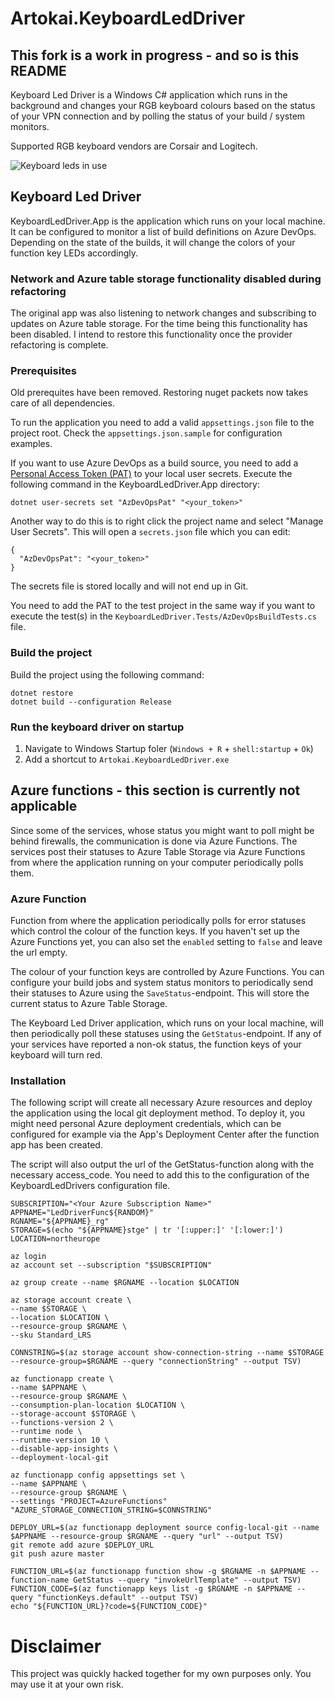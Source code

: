 # Artokai.KeyboardLedDriver

## This fork is a work in progress - and so is this README

Keyboard Led Driver is a Windows C# application which runs in the background and changes your 
RGB keyboard colours based on the status of your VPN connection and by
polling the status of your build / system monitors.

Supported RGB keyboard vendors are Corsair and Logitech.

![Keyboard leds in use](docs/keyboard.png)

## Keyboard Led Driver

KeyboardLedDriver.App is the application which runs on your local machine. It can be configured to monitor
a list of build definitions on Azure DevOps. Depending on the state of the builds, it will change the colors
of your function key LEDs accordingly.

### Network and Azure table storage functionality disabled during refactoring
The original app was also listening to network changes and subscribing to updates on Azure table storage. For the time being this functionality has been disabled. I intend to restore this functionality once the provider refactoring is complete.

### Prerequisites

Old prerequites have been removed. Restoring nuget packets now takes care of all dependencies.

To run the application you need to add a valid `appsettings.json` file to the project root. Check the `appsettings.json.sample`
for configuration examples.

If you want to use Azure DevOps as a build source, you need to add a [Personal Access Token (PAT)](https://docs.microsoft.com/en-us/azure/devops/organizations/accounts/use-personal-access-tokens-to-authenticate) to your local user secrets.
Execute the following command in the KeyboardLedDriver.App directory:

```
dotnet user-secrets set "AzDevOpsPat" "<your_token>"
```
Another way to do this is to right click the project name and select "Manage User Secrets". This will open a `secrets.json` file
which you can edit:
```
{
  "AzDevOpsPat": "<your_token>"
}
```
The secrets file is stored locally and will not end up in Git.

You need to add the PAT to the test project in the same way if you want to execute the test(s) in the `KeyboardLedDriver.Tests/AzDevOpsBuildTests.cs` file.


### Build the project

Build the project using the following command:

```
dotnet restore
dotnet build --configuration Release
```

### Run the keyboard driver on startup

1. Navigate to Windows Startup foler (`Windows + R` + `shell:startup` + `Ok`)
2. Add a shortcut to `Artokai.KeyboardLedDriver.exe`

## Azure functions - this section is currently not applicable

Since some of the services, whose status you might want to poll might be behind firewalls,
the communication is done via Azure Functions. The services post their statuses to
Azure Table Storage via Azure Functions from where the application running on your computer
periodically polls them.

### Azure Function
Function from where the application periodically polls for error statuses which control the colour of the function keys. If you haven't set up the Azure Functions yet, you can also set the `enabled` setting to `false` and leave the url empty.

The colour of your function keys are controlled by Azure Functions. 
You can configure your build jobs and system status monitors to 
periodically send their statuses to Azure using the `SaveStatus`-endpoint.
This will store the current status to Azure Table Storage.

The Keyboard Led Driver application, which runs on your local machine,
will then periodically poll these statuses using the `GetStatus`-endpoint.
If any of your services have reported a non-ok status, the function keys
of your keyboard will turn red. 

### Installation

The following script will create all necessary Azure resources and 
deploy the application using the local git deployment method. 
To deploy it, you might need personal Azure deployment credentials, 
which can be configured for example via the App's Deployment Center 
after the function app has been created.

The script will also output the url of the GetStatus-function along 
with the necessary access_code. You need to add this to the configuration
of the KeyboardLedDrivers configuration file.

```
SUBSCRIPTION="<Your Azure Subscription Name>"
APPNAME="LedDriverFunc${RANDOM}"
RGNAME="${APPNAME}_rg"
STORAGE=$(echo "${APPNAME}stge" | tr '[:upper:]' '[:lower:]')
LOCATION=northeurope

az login
az account set --subscription "$SUBSCRIPTION"

az group create --name $RGNAME --location $LOCATION

az storage account create \
--name $STORAGE \
--location $LOCATION \
--resource-group $RGNAME \
--sku Standard_LRS

CONNSTRING=$(az storage account show-connection-string --name $STORAGE --resource-group=$RGNAME --query "connectionString" --output TSV)

az functionapp create \
--name $APPNAME \
--resource-group $RGNAME \
--consumption-plan-location $LOCATION \
--storage-account $STORAGE \
--functions-version 2 \
--runtime node \
--runtime-version 10 \
--disable-app-insights \
--deployment-local-git

az functionapp config appsettings set \
--name $APPNAME \
--resource-group $RGNAME \
--settings "PROJECT=AzureFunctions" "AZURE_STORAGE_CONNECTION_STRING=$CONNSTRING"

DEPLOY_URL=$(az functionapp deployment source config-local-git --name $APPNAME --resource-group $RGNAME --query "url" --output TSV)
git remote add azure $DEPLOY_URL
git push azure master

FUNCTION_URL=$(az functionapp function show -g $RGNAME -n $APPNAME --function-name GetStatus --query "invokeUrlTemplate" --output TSV)
FUNCTION_CODE=$(az functionapp keys list -g $RGNAME -n $APPNAME --query "functionKeys.default" --output TSV)
echo "${FUNCTION_URL}?code=${FUNCTION_CODE}"

```

# Disclaimer

This project was quickly hacked together for my own purposes only. You may use it at your own risk.
